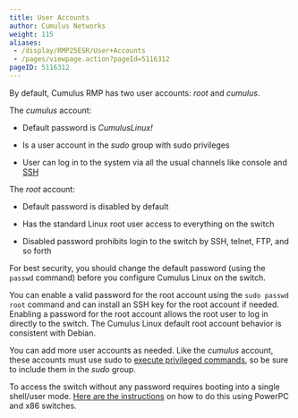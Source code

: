 ```yaml
---
title: User Accounts
author: Cumulus Networks
weight: 115
aliases:
 - /display/RMP25ESR/User+Accounts
 - /pages/viewpage.action?pageId=5116312
pageID: 5116312
---
```

By default, Cumulus RMP has two user accounts: *root* and *cumulus*.

The *cumulus* account:

  - Default password is *CumulusLinux\!*

  - Is a user account in the *sudo* group with sudo privileges

  - User can log in to the system via all the usual channels like
    console and
    [SSH](/cumulus-rmp-25esr/System-Management/Authentication-Authorization-and-Accounting/SSH-for-Remote-Access)

The *root* account:

  - Default password is disabled by default

  - Has the standard Linux root user access to everything on the switch

  - Disabled password prohibits login to the switch by SSH, telnet, FTP,
    and so forth

For best security, you should change the default password (using the
`passwd` command) before you configure Cumulus Linux on the switch.

You can enable a valid password for the root account using the `sudo
passwd root` command and can install an SSH key for the root account if
needed. Enabling a password for the root account allows the root user to
log in directly to the switch. The Cumulus Linux default root account
behavior is consistent with Debian.

You can add more user accounts as needed. Like the *cumulus* account,
these accounts must use sudo to [execute privileged
commands](/cumulus-rmp-25esr/System-Management/Authentication-Authorization-and-Accounting/Using-sudo-to-Delegate-Privileges),
so be sure to include them in the *sudo* group.

To access the switch without any password requires booting into a single
shell/user mode. [Here are the
instructions](/cumulus-rmp-25esr/Monitoring-and-Troubleshooting/Single-User-Mode-Boot-Recovery)
on how to do this using PowerPC and x86 switches.

